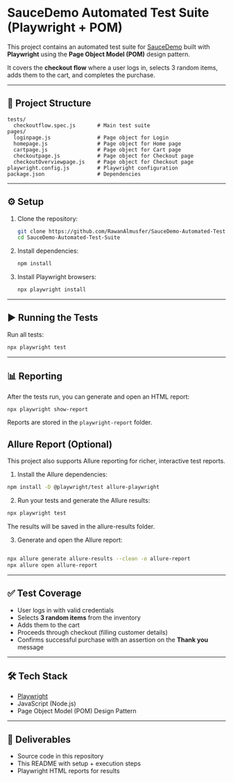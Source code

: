 # SauceDemo Automated Test Suite (Playwright + POM)

This project contains an automated test suite for [SauceDemo](https://www.saucedemo.com/) built with **Playwright** using the **Page Object Model (POM)** design pattern.

It covers the **checkout flow** where a user logs in, selects 3 random items, adds them to the cart, and completes the purchase.

---

## 📂 Project Structure

```
tests/
  checkoutflow.spec.js       # Main test suite
pages/
  loginpage.js               # Page object for Login
  homepage.js                # Page object for Home page
  cartpage.js                # Page object for Cart page
  checkoutpage.js            # Page object for Checkout page
  checkoutOverviewpage.js    # Page object for Checkout page
playwright.config.js         # Playwright configuration
package.json                 # Dependencies
```

---

## ⚙️ Setup

1. Clone the repository:

   ```bash
   git clone https://github.com/RawanAlmusfer/SauceDemo-Automated-Test-Suite.git
   cd SauceDemo-Automated-Test-Suite
   ```

2. Install dependencies:

   ```bash
   npm install
   ```

3. Install Playwright browsers:

   ```bash
   npx playwright install
   ```

---

## ▶️ Running the Tests

Run all tests:

```bash
npx playwright test
```

---

## 📊 Reporting

After the tests run, you can generate and open an HTML report:

```bash
npx playwright show-report
```

Reports are stored in the `playwright-report` folder.


## Allure Report (Optional)

This project also supports Allure reporting for richer, interactive test reports.

  1. Install the Allure dependencies:

  ```bash
  npm install -D @playwright/test allure-playwright
  ```

  2. Run your tests and generate the Allure results:

  ```bash
  npx playwright test
  ```
  The results will be saved in the allure-results folder.
  
  3. Generate and open the Allure report:
  
  ```bash
  
  npx allure generate allure-results --clean -o allure-report
  npx allure open allure-report
  ```

---

## ✅ Test Coverage

* User logs in with valid credentials
* Selects **3 random items** from the inventory
* Adds them to the cart
* Proceeds through checkout (filling customer details)
* Confirms successful purchase with an assertion on the **Thank you** message

---

## 🛠️ Tech Stack

* [Playwright](https://playwright.dev/)
* JavaScript (Node.js)
* Page Object Model (POM) Design Pattern

---

## 🔗 Deliverables

* Source code in this repository
* This README with setup + execution steps
* Playwright HTML reports for results

